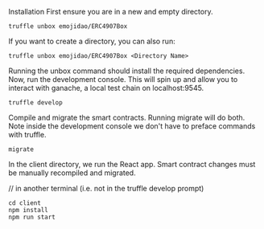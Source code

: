 Installation
First ensure you are in a new and empty directory.

```
truffle unbox emojidao/ERC4907Box
```

If you want to create a directory, you can also run:

```
truffle unbox emojidao/ERC4907Box <Directory Name>
```

Running the unbox command should install the required dependencies.
Now, run the development console. This will spin up and allow you to interact with ganache, a local test chain on localhost:9545.

```
truffle develop
```
Compile and migrate the smart contracts. Running migrate will do both. Note inside the development console we don't have to preface commands with truffle.

```
migrate
```
In the client directory, we run the React app. Smart contract changes must be manually recompiled and migrated.


// in another terminal (i.e. not in the truffle develop prompt)
```
cd client
npm install
npm run start
```
